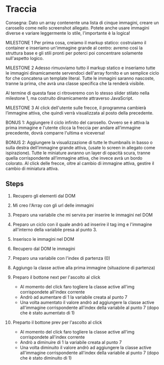 # Traccia

Consegna:
Dato un array contenente una lista di cinque immagini, creare un carosello come nello screenshot allegato. Potete anche usare immagini diverse e variare leggermente lo stile, l'importante è la logica!

MILESTONE 1
Per prima cosa, creiamo il markup statico: costruiamo il container e inseriamo un'immagine grande al centro: avremo così la struttura base e gli stili pronti per poterci poi concentrare solamente sull'aspetto logico.

MILESTONE 2
Adesso rimuoviamo tutto il markup statico e inseriamo tutte le immagini dinamicamente servendoci dell'array fornito e un semplice ciclo for che concatena un template literal.
Tutte le immagini saranno nascoste, tranne la prima, che avrà una classe specifica che la renderà visibile.

Al termine di questa fase ci ritroveremo con lo stesso slider stilato nella milestone 1, ma costruito dinamicamente attraverso JavaScript.

MILESTONE 3
Al click dell'utente sulle frecce, il programma cambierà l’immagine attiva, che quindi verrà visualizzata al posto della precedente.

BONUS 1:
Aggiungere il ciclo infinito del carosello. Ovvero se è attiva la prima immagine e l'utente clicca la freccia per andare all’immagine precedente, dovrà comparre l'ultima e viceversa!

BONUS 2:
Aggiungere la visualizzazione di tutte le thumbnails in basso o sulla destra dell’immagine grande attiva, (usate lo screen in allegato come ispirazione). Tutte le miniature avranno un layer di opacità scura, tranne quella corrispondente all’immagine attiva, che invece avrà un bordo colorato.
Al click delle frecce, oltre al cambio di immagine attiva, gestire il cambio di miniatura attiva.

## Steps

1. Recupero gli elementi dal DOM
1. Mi creo l'Array con gli url delle immagini
1. Preparo una variabile che mi servira per inserire le immagini nel DOM
1. Preparo un ciclo con il quale andrò ad inserire il tag img e l'immagine all'interno della variabile presa al punto 3.
1. Inserisco le immagini nel DOM
1. Recupero dal DOM le immagini
1. Preparo una variabile con l'index di partenza (0)
1. Aggiungo la classe active alla prima immagine (situazione di partenza)
1. Preparo il bottone next per l'ascolto al click

   - Al momento del click faro togliere la classe active all'img corrispondete all'index corrente
   - Andrò ad aumentare di 1 la variabile creata al punto 7
   - Una volta aumentato il valore andrò ad aggiungere la classe active all'immagine corrispondente all'index della variabile al punto 7 (dopo che è stato aumentato di 1)

1. Preparto il bottone prev per l'ascolto al click
   - Al momento del click faro togliere la classe active all'img corrispondete all'index corrente
   - Andrò a diminuire di 1 la variabile creata al punto 7
   - Una volta diminuito il valore andrò ad aggiungere la classe active all'immagine corrispondente all'index della variabile al punto 7 (dopo che è stato diminuito di 1)
